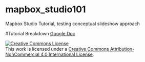 # mapbox_studio101
Mapbox Studio Tutorial, testing conceptual slideshow approach

#Tutorial Breakdown
[Google Doc](https://docs.google.com/document/d/10jr9v937-H94ze0W-ORp11mKmRYuSY-HHgpy5QnC0yw/edit?usp=sharing)


<a rel="license" href="http://creativecommons.org/licenses/by-nc/4.0/"><img alt="Creative Commons License" style="border-width:0" src="https://i.creativecommons.org/l/by-nc/4.0/88x31.png" /></a><br />This work is licensed under a <a rel="license" href="http://creativecommons.org/licenses/by-nc/4.0/">Creative Commons Attribution-NonCommercial 4.0 International License</a>.
